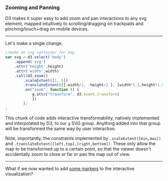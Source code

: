 ### Zooming and Panning

D3 makes it super easy to add zoom and pan interactions to any svg element, mapped intuitively to scrolling/dragging on trackpads and pinching/touch+drag on mobile devices.

-----

Let's make a single change.

```js
//make an svg container for map
var svg = d3.select('body')
	.append('svg')
	.attr('height',height)
	.attr('width',width)
	.call(d3.zoom()
		.scaleExtent([1, 5])
		.translateExtent([[-width/2, -height/2 ], [width*1.5,height*1.5]])
		.on("zoom", function () {
			g.attr("transform", d3.event.transform)
			})
		);
;
```

This chunk of code adds interactive transformability, natively implemented and interpolated by D3, to our `g` SVG group. Anything added into that group will be transformed the same way by user interaction.

Note, importantly, the constraints implemented by `.scaleExtent([min,max])` and `.translateExtent([left,top],[right,bottom])`. These only allow the map to be transformed up to a certain point, so that the viewer doesn't accidentally zoom to close or far or pan the map out of view.

-----

What if we now wanted to add [some markers](point.md) to the interactive visualization? 
